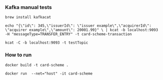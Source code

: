 
### Kafka manual tests

`brew install kafkacat`

`echo "{\"id\": 345,\"issuerId\": \"issuer example\",\"acquirerId\": \"acquirer example\",\"amount\": 20001.99}" \
| kcat -b localhost:9093 -H "messageType=TRANSFER_ENTRY" -t card-scheme-transaction`

`kcat -C -b localhost:9093 -t testTopic`


### How to run

`docker build -t card-scheme .`

`docker run  --net="host" -it card-scheme`